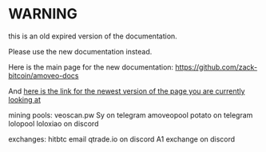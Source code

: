 WARNING
========

this is an old expired version of the documentation.

Please use the new documentation instead. 

Here is the main page for the new documentation: https://github.com/zack-bitcoin/amoveo-docs 

And [here is the link for the newest version of the page you are currently looking at](https://github.com/zack-bitcoin/amoveo-docs/blob/master//update_announcement_checklist.md)

mining pools:
veoscan.pw Sy on telegram
amoveopool potato on telegram
lolopool loloxiao on discord

exchanges:
hitbtc email
qtrade.io on discord
A1 exchange on discord


